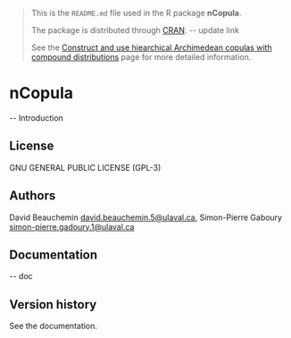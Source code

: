 > This is the `README.md` file used in the R package
> **nCopula**.
>
> The package is distributed through
> [CRAN](https://cran.r-project.org). -- update link
>
> See the
> [Construct and use hiearchical Archimedean copulas with compound distributions](https://github.com/Spgadou/nCopula)
> page for more detailed information.

# nCopula

-- Introduction

## License

GNU GENERAL PUBLIC LICENSE (GPL-3)

## Authors
David Beauchemin <david.beauchemin.5@ulaval.ca>, Simon-Pierre Gaboury <simon-pierre.gadoury.1@ulaval.ca>

## Documentation

-- doc

## Version history

See the documentation.

